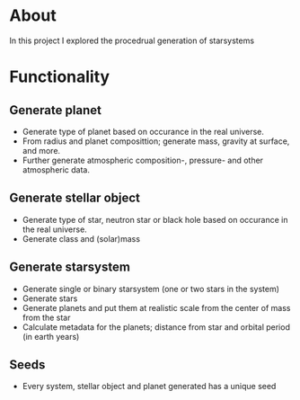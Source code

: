 # About
In this project I explored the procedrual generation of starsystems

# Functionality

## Generate planet
  - Generate type of planet based on occurance in the real universe.
  - From radius and planet composittion; generate mass, gravity at surface, and more.
  - Further generate atmospheric composition-, pressure- and other atmospheric data.
  
## Generate stellar object
  - Generate type of star, neutron star or black hole based on occurance in the real universe.
  - Generate class and (solar)mass

## Generate starsystem
  - Generate single or binary starsystem (one or two stars in the system)
  - Generate stars
  - Generate planets and put them at realistic scale from the center of mass from the star
  - Calculate metadata for the planets; distance from star and orbital period (in earth years)

## Seeds
  - Every system, stellar object and planet generated has a unique seed 
   
